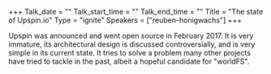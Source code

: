 +++
Talk_date = ""
Talk_start_time = ""
Talk_end_time = ""
Title = "The state of Upspin.io"
Type = "ignite"
Speakers = ["reuben-honigwachs"]
+++

Upspin was announced and went open source in February 2017. It is very immature, its architectural design is discussed controversially, and is very simple in its current state. It tries to solve a problem many other projects have tried to tackle in the past, albeit a hopeful candidate for "worldFS".
